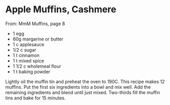# Apple Muffins, Cashmere
From: MmM Muffins, page 8

* 1 egg
* 60g margarine or butter
* 1 c applesauce
* 1/2 c sugar
* 1 t cinnamon
* 1 t mixed spice
* 1 1/2 c wholemeal flour
* 1 t baking powder

Lightly oil the muffin tin and preheat the oven to 190C. This recipe makes 12 muffins.  Put the first six ingredients into a bowl and mix well.  Add the remaining ingredients and blend until just mixed.  Two-thirds fill the muffin tins and bake for 15 minutes.

